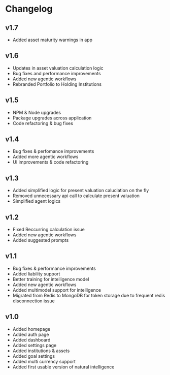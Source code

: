 # Changelog

## v1.7

- Added asset maturity warnings in app

## v1.6

- Updates in asset valuation calculation logic
- Bug fixes and performance improvements
- Added new agentic workflows
- Rebranded Portfolio to Holding Institutions

## v1.5

- NPM & Node upgrades
- Package upgrades across application
- Code refactoring & bug fixes

## v1.4

- Bug fixes & perfomance improvements
- Added more agentic workflows
- UI improvements & code refactoring

## v1.3

- Added simplified logic for present valuation caluclation on the fly
- Removed unnecessary api call to calculate present valuation
- Simplified agent logics

## v1.2

- Fixed Reccurring calculation issue
- Added new agentic workflows
- Added suggested prompts

## v1.1

- Bug fixes & performance improvements
- Added liability support
- Better training for intelligence model
- Added new agentic workflows
- Added multimodel support for intelligence
- Migrated from Redis to MongoDB for token storage due to frequent redis disconnection issue

## v1.0

- Added homepage
- Added auth page
- Added dashboard
- Added settings page
- Added institutions & assets
- Added goal settings
- Added multi currency support
- Added first usable version of natural intelligence

